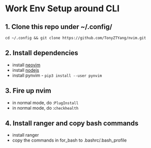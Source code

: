 # Work Env Setup around CLI

## 1. Clone this repo under ~/.config/

`cd ~/.config && git clone https://github.com/TonyZTYang/nvim.git`

## 2. Install dependencies

- install [neovim](https://github.com/neovim/neovim/wiki/Installing-Neovim)
- install [nodejs](https://nodejs.org/en/download/package-manager/)
- install pynvim - `pip3 install --user pynvim`

## 3. Fire up nvim

- in normal mode, do :`PlugInstall`
- in normal mode, do :`checkhealth`

## 4. Install ranger and copy bash commands

- install ranger
- copy the commands in for_bash to .bashrc/.bash_profile
